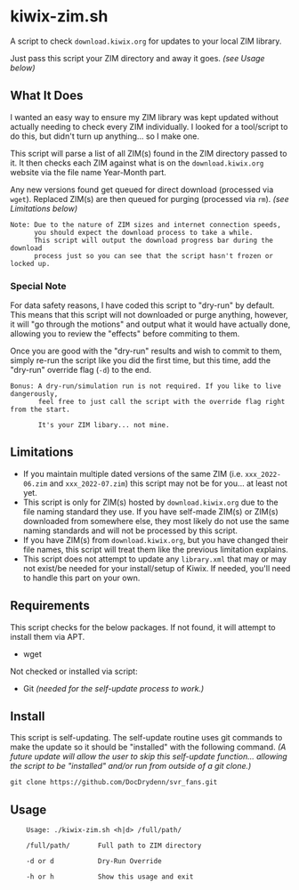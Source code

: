 # kiwix-zim.sh

A script to check `download.kiwix.org` for updates to your local ZIM library.

Just pass this script your ZIM directory and away it goes. *(see Usage below)*

## What It Does

I wanted an easy way to ensure my ZIM library was kept updated without actually needing to check every ZIM individually. I looked for a tool/script to do this, but didn't turn up anything... so I make one.

This script will parse a list of all ZIM(s) found in the ZIM directory passed to it. It then checks each ZIM against what is on the `download.kiwix.org` website via the file name Year-Month part.

Any new versions found get queued for direct download (processed via `wget`). Replaced ZIM(s) are then queued for purging (processed via `rm`). *(see Limitations below)*

```text
Note: Due to the nature of ZIM sizes and internet connection speeds, 
      you should expect the download process to take a while. 
      This script will output the download progress bar during the download
      process just so you can see that the script hasn't frozen or locked up.
```

### Special Note

For data safety reasons, I have coded this script to "dry-run" by default. This means that this script will not downloaded or purge anything, however, it will "go through the motions" and output what it would have actually done, allowing you to review the "effects" before commiting to them.

Once you are good with the "dry-run" results and wish to commit to them, simply re-run the script like you did the first time, but this time, add the "dry-run" override flag (`-d`) to the end.

```text
Bonus: A dry-run/simulation run is not required. If you like to live dangerously,
       feel free to just call the script with the override flag right from the start. 

       It's your ZIM libary... not mine.
```

## Limitations

- If you maintain multiple dated versions of the same ZIM (i.e. `xxx_2022-06.zim` and `xxx_2022-07.zim`) this script may not be for you... at least not yet.
- This script is only for ZIM(s) hosted by `download.kiwix.org` due to the file naming standard they use. If you have self-made ZIM(s) or ZIM(s) downloaded from somewhere else, they most likely do not use the same naming standards and will not be processed by this script.
- If you have ZIM(s) from `download.kiwix.org`, but you have changed their file names, this script will treat them like the previous limitation explains.
- This script does not attempt to update any `library.xml` that may or may not exist/be needed for your install/setup of Kiwix. If needed, you'll need to handle this part on your own.

## Requirements

This script checks for the below packages. If not found, it will attempt to install them via APT.

- wget

Not checked or installed via script:

- Git *(needed for the self-update process to work.)*

## Install

This script is self-updating. The self-update routine uses git commands to make the update so it should be "installed" with the following command.
*(A future update will allow the user to skip this self-update function... allowing the script to be "installed" and/or run from outside of a git clone.)*

```text
git clone https://github.com/DocDrydenn/svr_fans.git
```

## Usage

```text
    Usage: ./kiwix-zim.sh <h|d> /full/path/

    /full/path/       Full path to ZIM directory

    -d or d           Dry-Run Override

    -h or h           Show this usage and exit
```
